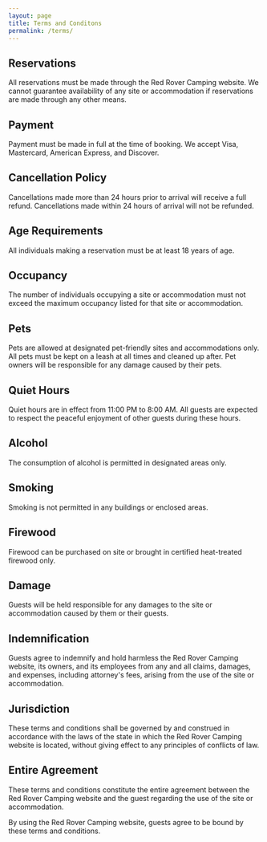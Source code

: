 ```yaml
---
layout: page
title: Terms and Conditons
permalink: /terms/
---
```


## Reservations
All reservations must be made through the Red Rover Camping website. We cannot guarantee availability of any site or accommodation if reservations are made through any other means.

## Payment
Payment must be made in full at the time of booking. We accept Visa, Mastercard, American Express, and Discover.

## Cancellation Policy
Cancellations made more than 24 hours prior to arrival will receive a full refund. Cancellations made within 24 hours of arrival will not be refunded.

## Age Requirements
All individuals making a reservation must be at least 18 years of age.

## Occupancy
The number of individuals occupying a site or accommodation must not exceed the maximum occupancy listed for that site or accommodation.

## Pets
Pets are allowed at designated pet-friendly sites and accommodations only. All pets must be kept on a leash at all times and cleaned up after. Pet owners will be responsible for any damage caused by their pets.

## Quiet Hours
Quiet hours are in effect from 11:00 PM to 8:00 AM. All guests are expected to respect the peaceful enjoyment of other guests during these hours.

## Alcohol
The consumption of alcohol is permitted in designated areas only.

## Smoking
Smoking is not permitted in any buildings or enclosed areas.

## Firewood
Firewood can be purchased on site or brought in certified heat-treated firewood only.

## Damage
Guests will be held responsible for any damages to the site or accommodation caused by them or their guests.

## Indemnification
Guests agree to indemnify and hold harmless the Red Rover Camping website, its owners, and its employees from any and all claims, damages, and expenses, including attorney's fees, arising from the use of the site or accommodation.

## Jurisdiction
These terms and conditions shall be governed by and construed in accordance with the laws of the state in which the Red Rover Camping website is located, without giving effect to any principles of conflicts of law.

## Entire Agreement
These terms and conditions constitute the entire agreement between the Red Rover Camping website and the guest regarding the use of the site or accommodation.

By using the Red Rover Camping website, guests agree to be bound by these terms and conditions.
